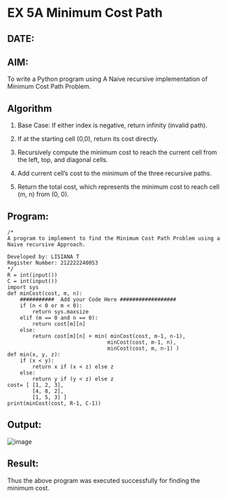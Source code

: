 # EX 5A Minimum Cost Path
## DATE:
## AIM:
To write a Python program using A Naive recursive implementation of Minimum Cost Path Problem.




## Algorithm
1. Base Case: If either index is negative, return infinity (invalid path).

2. If at the starting cell (0,0), return its cost directly.

3. Recursively compute the minimum cost to reach the current cell from the left, top, and diagonal cells.

4. Add current cell’s cost to the minimum of the three recursive paths.

5. Return the total cost, which represents the minimum cost to reach cell (m, n) from (0, 0).

## Program:
```
/*
A program to implement to find the Minimum Cost Path Problem using a  Naive recursive Approach.

Developed by: LISIANA T
Register Number: 212222240053 
*/
R = int(input())
C = int(input())
import sys
def minCost(cost, m, n):
    ###########  Add your Code Here ##################
    if (n < 0 or m < 0):
        return sys.maxsize
    elif (m == 0 and n == 0):
        return cost[m][n]
    else:
        return cost[m][n] + min( minCost(cost, m-1, n-1),
                                minCost(cost, m-1, n),
                                minCost(cost, m, n-1) )
def min(x, y, z):
    if (x < y):
        return x if (x < z) else z
    else:
        return y if (y < z) else z
cost= [ [1, 2, 3],
        [4, 8, 2],
        [1, 5, 3] ]
print(minCost(cost, R-1, C-1))
```

## Output:

![image](https://github.com/user-attachments/assets/a359cc3e-3ee4-4020-8356-6b76a47ec556)


## Result:
Thus the above program was executed successfully for finding the minimum cost.
